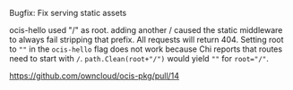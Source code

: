Bugfix: Fix serving static assets

ocis-hello used "/" as root. adding another / caused the static middleware to
always fail stripping that prefix. All requests will return 404. Setting root
to `""` in the `ocis-hello` flag does not work because Chi reports that routes
need to start with `/`. `path.Clean(root+"/")` would yield `""` for `root="/"`.

<https://github.com/owncloud/ocis-pkg/pull/14>
